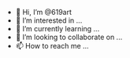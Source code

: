 - 👋 Hi, I’m @619art
- 👀 I’m interested in ...
- 🌱 I’m currently learning ...
- 💞️ I’m looking to collaborate on ...
- 📫 How to reach me ...

<!---
619art/619art is a ✨ special ✨ repository because its `README.md` (this file) appears on your GitHub profile.
You can click the Preview link to take a look at your changes.
--->
